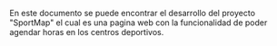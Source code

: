 En este documento se puede encontrar el desarrollo del proyecto "SportMap" el cual es una pagina web con la funcionalidad de poder agendar horas en los centros deportivos.
